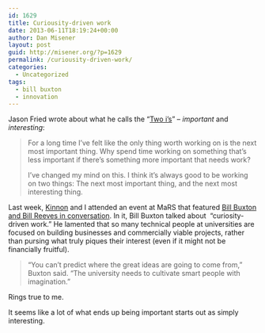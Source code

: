 ```yaml
---
id: 1629
title: Curiousity-driven work
date: 2013-06-11T18:19:24+00:00
author: Dan Misener
layout: post
guid: http://misener.org/?p=1629
permalink: /curiousity-driven-work/
categories:
  - Uncategorized
tags:
  - bill buxton
  - innovation
---
```

Jason Fried wrote about what he calls the “[Two i’s](http://37signals.com/svn/posts/3534-two-is)” – _important_ and _interesting_:

> For a long time I’ve felt like the only thing worth working on is the next most important thing. Why spend time working on something that’s less important if there’s something more important that needs work?
> 
> I’ve changed my mind on this. I think it’s always good to be working on two things: The next most important thing, and the next most interesting thing.

Last week, [Kinnon](http://www.kinnonelliott.com/) and I attended an event at MaRS that featured [Bill Buxton and Bill Reeves in conversation](http://news.utoronto.ca/u-t-celebrates-its-digital-media-pioneers). In it, Bill Buxton talked about  “curiosity-driven work.” He lamented that so many technical people at universities are focused on building businesses and commercially viable projects, rather than pursing what truly piques their interest (even if it might not be financially fruitful).

> “You can’t predict where the great ideas are going to come from,” Buxton said. “The university needs to cultivate smart people with imagination.”

Rings true to me.

It seems like a lot of what ends up being important starts out as simply interesting.